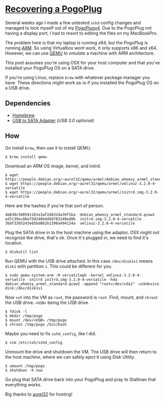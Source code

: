 # [Recovering a PogoPlug](/recovering-a-pogoplug)

Several weeks ago I made a few untested `sshd` config changes and managed to lock myself out of my [PogoPlugv4](/pogoplugv4). Due to the PogoPlug not having a display port, I had to resort to editing the files on my MacBookPro.

The problem here is that my laptop is running x64, but the PogoPlug is running [ARM][]. So using Virtualbox wont work, it only supports x86 and x64. However, we can use [QEMU][] to _emulate_ a machine with ARM architecture.

This post assumes you're using OSX for your host computer and that you've installed your PogoPlug OS on a SATA drive.

If you're using Linux, replace `brew` with whatever package manager you have. These directions _might_ work as-is if you installed the PogoPlug OS on a USB drive.

## Dependencies

* [Homebrew][]
* [USB to SATA Adapter][] (_USB 3.0 optional_)

## How

Go install `brew`, then use it to install QEMU.

```
$ brew install qemu
```

Download an ARM OS image, kernel, and initrd.

```
$ wget https://people.debian.org/~aurel32/qemu/armel/debian_wheezy_armel_standard.qcow2
$ wget https://people.debian.org/~aurel32/qemu/armel/vmlinuz-3.2.0-4-versatile
$ wget https://people.debian.org/~aurel32/qemu/armel/initrd.img-3.2.0-4-versatile
```

Here are the hashes if you're that sort of person.

```
4b830c500591181e3af2d832da39f1ba  debian_wheezy_armel_standard.qcow2
ed7c39ec86e759240bdddd783248ed8b  initrd.img-3.2.0-4-versatile
3bdf3393243e65bd862b1398a494134a  vmlinuz-3.2.0-4-versatile
```

Plug the SATA drive in to the host machine using the adaptor. OSX might not recognize the drive, that's ok. Once it's plugged in, we need to find it's location.

```
$ diskutil list
```

Run QEMU with the USB drive attached. In this case `/dev/disk1s1` means `disk1` with partition `1`. This could be different for you.

```
$ sudo qemu-system-arm -M versatilepb -kernel vmlinuz-3.2.0-4-versatile -initrd initrd.img-3.2.0-4-versatile -hda debian_wheezy_armel_standard.qcow2 -append "root=/dev/sda1" -usbdevice disk:/dev/disk1s1
```

Now `ssh` into the VM as `root`, the password is `root`. Find, mount, and `chroot` the USB drive. `<USB>` being the USB drive.

```
$ fdisk -l
$ mkdir /tmp/pogo
$ mount /dev/<USB> /tmp/pogo
$ chroot /tmp/pogo /bin/bash
```

Maybe you need to fix `sshd_config`, like I did.

```
$ vim /etc/ssh/sshd_config
```

Unmount the drive and shutdown the VM. The USB drive will then return to the host machine, where we can safely eject it using Disk Utility.

```
$ umount /tmp/pogo
$ shutdown -h now
```

Go plug that SATA drive back into your PogoPlug and pray to Stallman that everything works.

Big thanks to [aurel32](https://people.debian.org/~aurel32/) for hosting!

[PogoPlugv4]: https://colbyolson.com/pogoplugv4
[Homebrew]: http://brew.sh
[USB to SATA Adapter]: http://www.amazon.com/s/ref=nb_sb_noss?url=search-alias%3Dcomputers&field-keywords=usb+to+sata
[ARM]: https://en.wikipedia.org/wiki/ARM_architecture
[QEMU]: http://wiki.qemu.org/Main_Page
